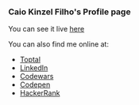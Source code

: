 ### Caio Kinzel Filho's Profile page

You can see it live [here](https://caiokf.github.io/profile-page/)

You can also find me online at:
- [Toptal](https://www.toptal.com/resume/caio-kinzel-filho)
- [LinkedIn](https://www.linkedin.com/in/caiokf/)
- [Codewars](https://www.codewars.com/users/caiokf)
- [Codepen](https://codepen.io/caiokf/)
- [HackerRank](https://www.hackerrank.com/caiokf)
